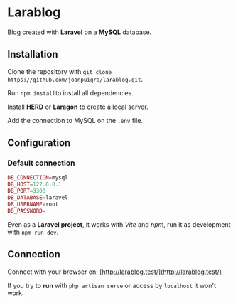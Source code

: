 
# Larablog

Blog created with **Laravel** on a **MySQL** database.

## Installation

Clone the repository with `git clone https://github.com/joanpuigra/larablog.git`.

Run `npm install`to install all dependencies.

Install **HERD** or **Laragon** to create a local server.

Add the connection to MySQL on the `.env` file.

## Configuration

### Default connection

```php
DB_CONNECTION=mysql
DB_HOST=127.0.0.1
DB_PORT=3308
DB_DATABASE=laravel
DB_USERNAME=root
DB_PASSWORD=
```

Even as a **Laravel project**, it works with *Vite* and *npm*, run it as development with `npm run dev`.

## Connection

Connect with your browser on: [http://larablog.test/](http://larablog.test/)

If you try to **run** with `php artisan serve` or access by `localhost` it won't work.

